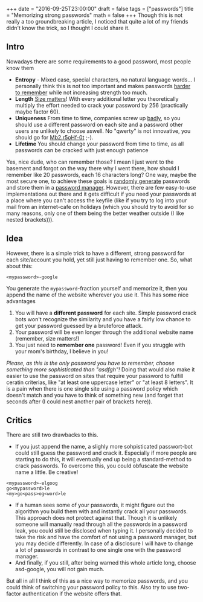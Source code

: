 +++
date = "2016-09-25T23:00:00"
draft = false
tags = ["passwords"]
title = "Memorizing strong passwords"
math = false
+++
Though this is not really a too groundbreaking article, I noticed that quite a lot of my friends didn't know the trick, so I thought I could share it.

## Intro

Nowadays there are some requirements to a good password, most people know them

* **Entropy** - Mixed case, special characters, no natural language words... I personally think this is not too important and makes passwords [harder to remember](https://xkcd.com/936/) while not increasing strength too much. 
* **Length** [Size matters](http://imgur.com/gallery/zFyBtyA)! With every additional letter you theoretically multiply the effort needed to crack your password by 256 (practically maybe factor 60).
* **Uniqueness** From time to time, companies screw up [badly](http://zed0.co.uk/crossword/), so you should use a different password on each site and a password other users are unlikely to choose aswell. No "qwerty" is not innovative, you should go for [Mb2.r5oHf-0t](http://www.der-postillon.com/2014/04/it-experten-kuren-mb2r5ohf-0t-zum.html) ;-).
* **Lifetime** You should change your password from time to time, as all passwords can be cracked with just enough patience

Yes, nice dude, who can remember those? I mean I just went to the basement and forgot on the way there why I went there, how should I remember like 20 passwords, each 16 characters long? One way, maybe the most secure one, to achieve these goals is [randomly generate](https://www.random.org/passwords/) passwords and store them in a [password manager](http://keepass.info/). However, there are few easy-to-use implementations out there and it gets difficult if you need your passwords at a place where you can't access the keyfile (like if you try to log into your mail from an internet-cafe on holidays (which you should try to avoid for so many reasons, only one of them being the better weather outside (I like nested brackets))).

## Idea

However, there is a simple trick to have a different, strong password for each site/account you hold, yet still just having to remember one. So, what about this:
```
<mypassword>-google
```
You generate the `mypassword`-fraction yourself and memorize it, then you append the name of the website wherever you use it. This has some nice advantages


 1. You will have a **different password** for each site. Simple password crack bots won't recognize the similarity and you have a fairly low chance to get your password guessed by a bruteforce attack.
 2. Your password will be even longer through the additional website name (remember, size matters!)
 3. You just need to **remember one** password! Even if you struggle with your mom's birthday, I believe in you!

*Please, as this is the only password you have to remember, choose something more sophisticated than "asdfgh"!* Doing that would also make it easier to use the password on sites that require your password to fulfill ceratin criterias, like "at least one uppercase letter" or "at least 8 letters". It is a pain when there is one single site using a password policy which doesn't match and you have to think of something new (and forget that seconds after (I could nest another pair of brackets here)).

## Critics

There are still two drawbacks to this. 

* If you just append the name, a slighly more sohpisticated passwort-bot could still guess the password and crack it. Especially if more people are starting to do this, it will eventually end up being a standard-method to crack passwords. To overcome this, you could obfuscate the website name a little. Be creative!
```
<mypassword>-elgoog
go<mypassword>le
<my>go<pass>og<word>le
```

* If a human sees some of your passwords, it might figure out the algorithm you build them with and instantly crack all your passwords. This approach does not protect against that. Though it is unlikely someone will manually read through all the passwords in a password leak, you could still be disclosed when typing it. I personally decided to take the risk and have the comfort of not using a password manager, but you may decide differently. In case of a disclosure I will have to change a lot of passwords in contrast to one single one with the password manager.
* And finally, if you still, after being warned this whole article long, choose asd-google, you will not gain much.

But all in all I think of this as a nice way to memorize passwords, and you could think of switching your password policy to this. Also try to use two-factor authentication if the website offers that.